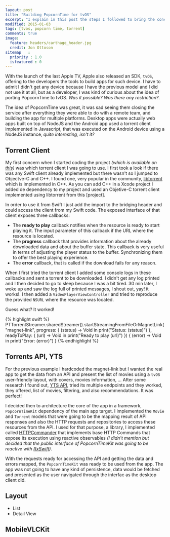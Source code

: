 ```yaml
---
layout: post
title: "Building PopcornTime for tvOS"
excerpt: "I explain in this post the steps I followed to bring the concept of PopcornTime to tvOS and offering torrent video streaming in the last Apple TV device."
modified: 2015-01-03
tags: [tvos, popcorn time, torrent]
comments: true
image:
  feature: headers/carthage_header.jpg
  credit: Jon Ottoson
sitemap   :
  priority : 1.0
  isfeatured : 0
---
```


With the launch of the last Apple TV, Apple also released an SDK, `tvOS`, offering to the developers the tools to build apps for such device. I have to admit I didn't get any device because I have the previous model and I did not use it at all, but as a developer, I was kind of curious about the idea of porting PopcornTime to tvOS. *Was it possible? Was there any restriction?*.

The idea of PopcornTime was great, it was sad seeing them closing the service after everything they were able to do with a remote team, and building the app for multiple platforms. Desktop apps were actually web apps built on top of NodeJS and the Android app used a torrent client implemented in Javascript, that was executed on the Android device using a NodeJS instance, *quite interesting, isn't it?*

## Torrent Client

My first concern when I started coding the project *(which is available on [this](https://github.com/pepibumur/popcorntimetv))*  was which torrent client I was going to use. I first took a look if there was any Swift client already implemented but there wasn't so I jumped to Objectve-C and C++. I found one, very popular in the community, [libtorrent](link) which is implemented in C++. As you can add C++ in a Xcode project I added de dependency to my project and used an Objetive-C torrent client implemented using libtorrent from this [project].

In order to use it from Swift I just add the import to the bridging header and could access the client from my Swift code. The exposed interface of that client exposes three callbacks:

- The **ready to play** callback notifies when the resource is ready to start playing it. The input parameter of this callback if the URL where the resource is located.
- The **progress** callback that provides information about the already downloaded data and about the buffer state. This callback is very useful in terms of adjusting the player status to the buffer. Synchronizing them to offer the best playing experience.
- The **error** callback, that is called if the download fails for any reason.

When I first tried the torrent client I added some console logs in these callbacks and sent a torrent to be downloaded. I didn't get any log printed and I then decided to go to sleep because I was a bit tired. 30 min later, I woke up and saw the log full of printed messages, I shout out, yay! it works!. I then added a `VideoPlayerViewController` and tried to reproduce the provided `NSURL` where the resource was located.

Guess what? It worked!

{% highlight swift %}
PTTorrentStreamer.sharedStreamer().startStreamingFromFileOrMagnetLink("magnet-link", progress: { (status) -> Void in
   print("Status: \(status)")
}, readyToPlay: { (url) -> Void in
   print("Ready to play \(url)")
}) { (error) -> Void in
   print("Error: \(error)")
}
{% endhighlight %}

## Torrents API, YTS
For the previous example I hardcoded the magnet-link but I wanted the real app to get the data from an API and present the list of movies using a `tvOS` user-friendly layout, with covers, movies information, ... After some research I found out, [YTS API](link), tried its multiple endpoints and they worked, they offered, list of movies, filtering, and also recommendations. It was perfect!

I decided then to architecture the core of the app in a framework, `PopcornTimeKit` dependency of the main app target. I implemented the `Movie` and `Torrent` models that were going to be the mapping result of API responses and also the HTTP requests and repositories to access these resources from the API. I used for that purpose, a library, I implemented called [HTTPCommander](https://github.com/swiftreactive/httpcommander) that implements base HTTP Commands that expose its execution using reactive observables *(I didn't mention but decided that the public interface of PopcornTimeKit was going to be reactive with [RxSwift](https://github.com/reactivex/rxswift))*.

With the requests ready for accessing the API and getting the data and errors mapped, the `PopcornTimeKit` was ready to be used from the app. The app was not going to have any kind of persistence, data would be fetched and presented as the user navigated through the interfac as the desktop client did.

## Layout
- List
- Detail View

## MobileVLCKit
